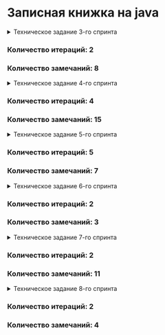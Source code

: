 # Записная книжка на java
<details>
 <summary> Техническое задание 3-го спринта </summary>

Как человек обычно делает покупки? Если ему нужен не один продукт, а несколько, то очень вероятно, что сначала он составит список, чтобы ничего не забыть. Сделать это можно где угодно: на листе бумаги, в приложении для заметок или, например, в сообщении самому себе в мессенджере.

А теперь представьте, что это список не продуктов, а полноценных дел. И не каких-нибудь простых вроде «помыть посуду» или «позвонить бабушке», а сложных — например, «организовать большой семейный праздник» или «купить квартиру». Каждая из таких задач может разбиваться на несколько этапов со своими нюансами и сроками. А если над их выполнением будет работать не один человек, а целая команда, то организация процесса станет ещё сложнее.

## Трекер задач

Как системы контроля версий помогают команде работать с общим кодом, так и трекеры задач позволяют эффективно организовать совместную работу над задачами. Вам предстоит написать бэкенд для такого трекера. В итоге должна получиться программа, отвечающая за формирование модели данных для этой страницы:

Пользователь не будет видеть консоль вашего приложения. Поэтому нужно сделать так, чтобы методы не просто печатали что-то в консоль, но и возвращали объекты нужных типов.
Вы можете добавить консольный вывод для самопроверки в классе Main, но на работу методов он влиять не должен.

## Типы задач
Простейшим кирпичиком такой системы является задача (англ. tasks). У задачи есть следующие свойства:

* Название, кратко описывающее суть задачи (например, «Переезд»).
* Описание, в котором раскрываются детали.
* Уникальный идентификационный номер задачи, по которому её можно будет найти.
* Статус, отображающий её прогресс. Мы будем выделять следующие этапы жизни задачи:
  * NEW — задача только создана, но к её выполнению ещё не приступили.
  * IN_PROGRESS — над задачей ведётся работа.
  * DONE — задача выполнена.
    
Иногда для выполнения какой-нибудь масштабной задачи её лучше разбить на подзадачи (англ. subtask). Большую задачу, которая делится на подзадачи, мы будем называть эпиком (англ. epic).
 
Таким образом, в нашей системе задачи могут быть трёх типов: обычные задачи, эпики и подзадачи. Для них должны выполняться следующие условия:

* Для каждой подзадачи известно, в рамках какого эпика она выполняется.
* Каждый эпик знает, какие подзадачи в него входят.
* Завершение всех подзадач эпика считается завершением эпика.

## Подсказка: как организовать классы для хранения задач

У одной и той же проблемы в программировании может быть несколько решений. К примеру, вам нужно представить в программе три вида связанных сущностей: задачи, подзадачи и эпики. Вы можете завести один абстрактный класс и связать три других с ним. Или создать один не абстрактный класс и двух его наследников. Или сделать три отдельных класса. Задача программиста — не только сделать выбор, но и обосновать его. Вне зависимости от того, по какому пути вы решите пойти, каждое из этих решений будет лучше в одних ситуациях и хуже в других.

На наш взгляд, самым безопасным способом решения этой задачи будет создание публичного не абстрактного класса tasks. TaskTest. Он представляет отдельно стоящую задачу. Далее от него создать два подкласса: tasks. Subtask и tasks. Epic. Такая структура с одной стороны позволит менять свойства сразу всех видов задач, а с другой — оставит пространство для манёвров, если потребуется изменить только одну из них.

## Идентификатор задачи

У каждого типа задач есть идентификатор. Это целое число, уникальное для всех типов задач. По нему мы находим, обновляем, удаляем задачи. При создании задачи менеджер присваивает ей новый идентификатор.

Для генерации идентификаторов можно использовать числовое поле класса менеджер, увеличивая его на 1, когда нужно получить новое значение.

## Менеджер

Кроме классов для описания задач, вам нужно реализовать класс для объекта-менеджера. Он будет запускаться на старте программы и управлять всеми задачами. В нём должны быть реализованы следующие функции:

* Возможность хранить задачи всех типов. Для этого вам нужно выбрать подходящую коллекцию.
* Методы для каждого из типа задач(Задача/Эпик/Подзадача):
   * Получение списка всех задач.
   * Удаление всех задач.
   * Получение по идентификатору.
   * Создание. Сам объект должен передаваться в качестве параметра.
   * Обновление. Новая версия объекта с верным идентификатором передаётся в виде параметра.
   * Удаление по идентификатору.
* Дополнительные методы:
   * Получение списка всех подзадач определённого эпика.
* Управление статусами осуществляется по следующему правилу:
   * Менеджер сам не выбирает статус для задачи. Информация о нём приходит менеджеру вместе с информацией о самой задаче. По этим данным в одних случаях он будет сохранять статус, в других будет рассчитывать.
   * Для эпиков:
      * если у эпика нет подзадач или все они имеют статус NEW, то статус должен быть NEW.
      * если все подзадачи имеют статус DONE, то и эпик считается завершённым — со статусом DONE.
      * во всех остальных случаях статус должен быть IN_PROGRESS.

## Подсказки

### Хранение задач

Итак, вам нужно:
1. Получать задачи по идентификатору.
2. Выводить списки задач разных типов.

Один из способов организовать такое хранение — это присвоить соответствие между идентификатором и задачей при помощи HashMap. Поскольку идентификатор не может повторяться (иначе он не был бы идентификатором), такой подход позволит быстро получать задачу.
Чтобы получать разные типы задач, вы можете создать три HashMap по одной на каждый из видов задач.

### Обновление данных

При обновлении можете считать, что на вход подаётся новый объект, который должен полностью заменить старый. К примеру, метод для обновления эпика может принимать эпик в качестве входных данных public void updateTask(tasks.TaskTest tasks). Если вы храните эпики в HashMap, где ключами являются идентификаторы, то обновление — это запись нового эпика tasks.put(tasks.getId(), tasks)).

### Обновление статуса задачи

Фраза «информация приходит вместе с информацией по задаче» означает, что не существует отдельного метода, который занимался бы только обновлением статуса задачи. Вместо этого статус задачи обновляется вместе с полным обновлением задачи.

### Обновление эпиков

Из описания задачи видно, что эпик не управляет своим статусом самостоятельно. Это значит:
1. Пользователь не должен иметь возможности поменять статус эпика самостоятельно.
2. Когда меняется статус любой подзадачи в эпике, вам необходимо проверить, что статус эпика изменится соответствующим образом. При этом изменение статуса эпика может и не произойти, если в нём, к примеру, всё ещё есть незакрытые задачи.

## И ещё кое-что...

1. Проверка кода называется тестированием. Мы будем подробно рассказывать об этом дальше в курсе. Тем не менее сам процесс тестирования можно начать уже сейчас. Создайте в классе Main метод static void main(String[] args) и внутри него:
   * Создайте 2 задачи, один эпик с 2 подзадачами, а другой эпик с 1 подзадачей.
   * Распечатайте списки эпиков, задач и подзадач, через System.out.println(..)
   * Измените статусы созданных объектов, распечатайте. Проверьте, что статус задачи и подзадачи сохранился, а статус эпика рассчитался по статусам подзадач.
   * И, наконец, попробуйте удалить одну из задач и один из эпиков.
Воспользуйтесь дебаггером, поставляемым вместе со средой разработки, что бы понять логику работы программы и отладить.
2. Не оставляйте в коде мусор — превращённые в комментарии или ненужные куски кода. Это сквозной проект, на его основе вы будете делать несколько следующих домашних заданий.
3. Давайте коммитам осмысленные комментарии: порядок в репозитории и коде — ключ к успеху написания хороших программ.
</details>

### Количество итераций: 2
### Количество замечаний: 8

<details>
 <summary> Техническое задание 4-го спринта </summary>

## Менеджер теперь интерфейс

Из темы об абстракции и полиморфизме вы узнали, что при проектировании кода полезно разделять требования к желаемой функциональности объектов и то, как эта функциональность реализована. То есть набор методов, который должен быть у объекта, лучше вынести в интерфейс, а реализацию этих методов – в класс, который его реализует. Теперь нужно применить этот принцип к менеджеру задач.
* Класс TaskManager должен стать интерфейсом. В нём нужно собрать список методов, которые должны быть у любого объекта-менеджера. Вспомогательные методы, если вы их создавали, переносить в интерфейс не нужно.
* Созданный ранее класс менеджера нужно переименовать в InMemoryTaskManager. Именно то, что менеджер хранит всю информацию в оперативной памяти, и есть его главное свойство, позволяющее эффективно управлять задачами. Внутри класса должна остаться реализация методов. При этом важно не забыть имплементировать TaskManager, ведь в Java класс должен явно заявить, что он подходит под требования интерфейса.

## Подсказки
### Как быстро сделать TaskManager интерфейсом
Достаточно просто убрать у всех методов блок реализации, а ключевое слово class заменить на interface.
### Что делать с новым классом InMemoryTaskManager
В InMemoryTaskManager нужно скопировать бывшее содержимое класса TaskManager. Чтобы класс реализовывал интерфейс, необходимо после его названия указать ключевое слово implements и имя интерфейса — class InMemoryTaskManager implements TaskManager. Перед реализацией методов интерфейса нужна аннотация @Override.

## История просмотров задач
Добавьте в программу новую функциональность — нужно, чтобы трекер отображал последние просмотренные пользователем задачи. Для этого добавьте метод getHistory() в TaskManager и реализуйте его — он должен возвращать последние 10 просмотренных задач. Просмотром будем считаться вызов у менеджера методов получения задачи по идентификатору  — getTask(), getSubtask() и getEpic(). От повторных просмотров избавляться не нужно.
У метода getHistory() не будет параметров. Это значит, он формирует свой ответ, анализируя исключительно внутреннее состояние полей объекта менеджера. Подумайте, каким образом и какие данные вы запишете в поля менеджера для возможности извлекать из них историю посещений. Так как в истории отображается, к каким задачам было обращение в методах getTask(), getSubtask() и getEpic(), эти данные в полях менеджера будут обновляться при вызове этих трех методов.

Обратите внимание, что просмотрен может быть любой тип задачи. То есть возвращаемый список задач может содержать объект одного из трех типов на любой своей позиции. Чтобы описать ячейку такого списка, нужно вспомнить о полиморфизме и выбрать тип, являющийся общим родителем обоих классов.

## Подсказки
### Как отобразить в коде историю просмотров
История просмотров задач — это упорядоченный набор элементов, для хранения которых отлично подойдёт список. При создании менеджера заведите список для хранения просмотренных задач. Этот список должен обновляться в методах getSubtask() и getEpic() — просмотренные задачи должны добавляться в конец.
### Обновление истории просмотров
Учитывайте, что размер списка для хранения просмотров не должен превышать десяти элементов. Если размер списка исчерпан, из него нужно удалить самый старый элемент — тот который находится в начале списка.
### Где пригодится тип списка просмотренных задач
Для списка просмотренных задач нужен тип TaskTest. Метод getHistory() должен возвращать список именно такого типа. В итоге он будет выглядеть так — List<TaskTest> getHistory(). 

### Утилитарный класс
Со временем в приложении трекера появится несколько реализаций интерфейса TaskManager. Чтобы не зависеть от реализации, создайте утилитарный класс Managers.  На нём будет лежать вся ответственность за создание менеджера задач. То есть Managers должен сам подбирать нужную реализацию TaskManager и возвращать объект правильного типа.
У Managers будет метод getDefault().  При этом вызывающему неизвестен конкретный класс, только то, что объект, который возвращает getDefault(), реализует интерфейс TaskManager.

## Подсказка про getDefault()
Метод getDefault() будет без параметров. Он должен возвращать объект-менеджер, поэтому типом его возвращаемого значения будет TaskManager.

## Статусы задач как перечисление
Так как варианты возможных статусов у задачи ограничены, для их хранения в программе лучше завести перечисляемый тип enum.
Ранее мы использовали для хранения статусов задач тип String — теперь три соответствующих поля в классе нужно объединить в enum с тремя значениями. Не забудьте, что все элементы перечисления принято писать как константы: в верхнем регистре.

## Тестирование вашего решения
Убедитесь, что ваше решение работает! В главном классе воспроизведите несложный пользовательский сценарий:
* создайте несколько задач разного типа.
* вызовите разные методы интерфейса TaskManager и напечатайте историю просмотров после каждого вызова. Если код рабочий, то история просмотров задач будет отображаться корректно.

## Сделайте историю задач интерфейсом
В этом спринте возможности трекера ограничены — в истории просмотров допускается дублирование и она может содержать только десять задач. В следующем спринте вам нужно будет убрать дубли и расширить её размер. Чтобы подготовиться к этому, проведите рефакторинг кода.
Создайте отдельный интерфейс для управления историей просмотров — HistoryManager. У него будет два метода. Первый add(TaskTest tasks) должен помечать задачи как просмотренные, а второй getHistory() — возвращать их список.
Объявите класс InMemoryHistoryManager и перенесите в него часть кода для работы с историей из класса InMemoryTaskManager.  Новый класс InMemoryHistoryManager должен реализовывать интерфейс HistoryManager.
Добавьте в служебный класс Managers статический метод HistoryManager getDefaultHistory().  Он должен возвращать объект InMemoryHistoryManager — историю просмотров.
Проверьте, что теперь InMemoryTaskManager обращается к менеджеру истории через интерфейс HistoryManager и использует реализацию, которую возвращает метод getDefaultHistory().
</details>

### Количество итераций: 4
### Количество замечаний: 15

<details>
 <summary> Техническое задание 5-го спринта </summary>

## Обратите внимание

Недостаточно реализовать код таким образом, чтобы программа пробегалась по всей истории просмотров и только после этого удаляла предыдущий просмотр. Ведь тогда время работы этой программы будет линейно зависеть от длины истории.
Ваша цель — реализовать функциональность так, чтобы время просмотра задачи никак не зависело от общего количества задач в истории. 

## Интерфейс HistoryManager

У нас уже есть интерфейс, осталось добавить метод void remove(int id) для удаления задачи из просмотра. И реализовать его в классе InMemoryHistoryManager. Добавьте его вызов при удалении задач, чтобы они также удалялись из истории просмотров.

### Подсказка: структура интерфейса HistoryManager

Интерфейс HistoryManager будет иметь следующую структуру.

```
public interface HistoryManager {
    void add(TaskTest tasks);
    void remove(int id);
    List<TaskTest> getHistory();
}
```

## Дальнейшая разработка алгоритма с CustomLinkedList и HashMap

Программа должна запоминать порядок вызовов метода add, ведь именно в этом порядке просмотры будут выстраиваться в истории. Для хранения порядка вызовов удобно использовать список.

Если какая-либо задача просматривалась несколько раз, в истории должен отобразиться только последний просмотр. Предыдущий просмотр должен быть удалён сразу же после появления нового — за O(1). Из темы о списках вы узнали, что константное время выполнения операции может гарантировать связный список LinkedList. Однако эта стандартная реализация в данном случае не подойдёт. Поэтому вам предстоит написать собственную.

CustomLinkedList позволяет удалить элемент из произвольного места за О(1) с одним важным условием — если программа уже дошла до этого места по списку. Чтобы выполнить условие, создайте стандартную HashMap. Её ключом будет id задачи, просмотр которой требуется удалить, а значением — место просмотра этой задачи в списке, то есть узел связного списка. С помощью номера задачи можно получить соответствующий ему узел связного списка и удалить его.

Реализация метода getHistory должна перекладывать задачи из связного списка в ArrayList для формирования ответа.

## Подсказки

### Про CustomLinkedList

Сначала напишите свою реализацию двусвязного списка задач с методами linkLast и getTasks. linkLast будет добавлять задачу в конец этого списка, а getTasks собирать все задачи из него в обычный ArrayList. Убедитесь, что решение работает. Отдельный класс для списка создавать не нужно — реализуйте его прямо в классе InMemoryHistoryManager. А вот отдельный класс Node для узла списка необходимо добавить.

### Про метод removeNode

Добавьте метод removeNode в класс. В качестве параметра этот метод должен принимать объект  Node — узел связного списка и вырезать его.

### Про HashMap

Создайте HashMap — будет достаточно её стандартной реализации. В ключах будут храниться id задач, а в значениях — узлы связного списка. Изначально HashMap пустая. Она будет заполняться по мере добавления новых задач. Напишите реализацию метода add(TaskTest tasks). Теперь с помощью HashMap и метода удаления removeNode метод add(TaskTest tasks) будет быстро удалять задачу из списка, если она там есть, а затем вставлять её в конец двусвязного списка. После добавления задачи не забудьте обновить значение узла в HashMap.

</details>

### Количество итераций: 5
### Количество замечаний: 7

<details>
 <summary> Техническое задание 6-го спринта </summary>

В этом спринте вы добавите в трекер задач ещё одну полезную опцию. Текущая реализация хранит состояние менеджера в оперативной памяти, из-за этого после перезапуска приложения все нужные нам данные теряются. Решить эту проблему может такой класс менеджера, который будет после каждой операции автоматически сохранять все задачи и их состояние в специальный файл.

Вам предстоит создать вторую реализацию менеджера. У него будет такая же система классов и интерфейсов, как и у нынешнего. Новый и старый менеджеры будут отличаться только деталями реализации методов: один хранит информацию в оперативной памяти, другой — в файле.

## Вторая реализация менеджера

Итак, создайте класс FileBackedTasksManager. В нём вы будете прописывать логику автосохранения в файл. Этот класс, как и InMemoryTasksManager, должен имплементировать интерфейс менеджера TasksManager.

Теперь нужно написать реализацию для нового класса. Если у вас появится желание просто скопировать код из InMemoryTasksManager и дополнить его в нужных местах функцией сохранения в файл, остановитесь! Старайтесь избегать дублирования кода, это признак плохого стиля.

В данном случае есть более изящное решение: можно наследовать FileBackedTasksManager от InMemoryTasksManager и получить от класса-родителя желаемую логику работы менеджера. Останется только дописать в некоторых местах вызовы метода автосохранения.
## Метод автосохранения

Пусть новый менеджер получает файл для автосохранения в своём конструкторе и сохраняет его в поле. Создайте метод save без параметров — он будет сохранять текущее состояние менеджера в указанный файл.

Теперь достаточно переопределить каждую модифицирующую операцию таким образом, чтобы сначала выполнялась версия, унаследованная от предка, а затем — метод save. Например:

```
@Override
public void addSubtask(Subtask subtask) {
    super.addSubtask(subtask);
    save();
}
```

Затем нужно продумать логику метода save. Что он должен сохранять? Все задачи, подзадачи, эпики и историю просмотра любых задач. Для удобства работы рекомендуем выбрать текстовый формат CSV (англ. Comma-Separated Values, «значения, разделённые запятыми»). Тогда файл с сохранёнными данными будет выглядеть так:

```
id,type,name,status,description,epic
1,TASK,Task1,NEW,Description task1,
2,EPIC,Epic2,DONE,Description epic2,
3,SUBTASK,Sub Task2,DONE,Description sub task3,2

2,3 
```

Сначала через запятую перечисляются все поля задач. Ниже находится список задач, каждая из них записана с новой строки. Дальше — пустая строка, которая отделяет задачи от истории просмотров. И заключительная строка — это идентификаторы задач из истории просмотров.

Файл из нашего примера можно прочитать так: в трекер добавлены задача, эпик и подзадача. Эпик и подзадача просмотрены и выполнены. Задача осталась в состоянии новой и не была просмотрена.

## Как сохранять задачи в файл и считывать их из него

 * Создайте enum с типами задач.
 * Напишите метод сохранения задачи в строку String toString(TaskTest task) или переопределите базовый.
 * Напишите метод создания задачи из строки TaskTest fromString(String value).
 * Напишите статические методы static String historyToString(HistoryManager manager) и static List<Integer> historyFromString(String value) для сохранения и восстановления менеджера истории из CSV.

## Как прочитать файл

В Java есть несколько способов чтения файлов. Вы можете использовать такой:

```
Files.readString(Path.of(path)); 
```

## Проверка работы нового менеджера

Исключения вида IOException нужно отлавливать внутри метода save и кидать собственное непроверяемое исключение ManagerSaveException. Благодаря этому можно не менять сигнатуру методов интерфейса менеджера.

Мы исходим из того, что наш менеджер работает в идеальных условиях. Над ним не совершаются недопустимые операции, и все его действия со средой (например, сохранение файла) завершаются успешно.

Помимо метода сохранения создайте статический метод static FileBackedTasksManager  loadFromFile(File file), который будет восстанавливать данные менеджера из файла при запуске программы. Не забудьте убедиться, что новый менеджер задач работает так же, как предыдущий. И проверьте работу сохранения и восстановления менеджера из файла (сериализацию).

</details>

### Количество итераций: 2
### Количество замечаний: 3

<details>
  <summary> Техническое задание 7-го спринта </summary>

## Покройте код тестами
Ваша цель — написать отдельный тест для каждого публичного метода: стандартный кейс его работы и граничные случаи.

Потребуются следующие тесты:

1. Для расчёта статуса Epic. Граничные условия:
   *   Пустой список подзадач.
   *   Все подзадачи со статусом NEW.
   *    Все подзадачи со статусом DONE.
   *    Подзадачи со статусами NEW и DONE.
   *    Подзадачи со статусом IN_PROGRESS.
2. Для двух менеджеров задач InMemoryTasksManager и FileBackedTasksManager.
   *    Чтобы избежать дублирования кода, необходим базовый класс с тестами на каждый метод из интерфейса abstract class TaskManagerTest<T extends TaskManager>.
   *    Для подзадач нужно дополнительно проверить наличие эпика, а для эпика — расчёт статуса.
   *    Для каждого метода нужно проверить его работу:  
        * Со стандартным поведением.
        * С пустым списком задач.
        * С неверным идентификатором задачи (пустой и/или несуществующий идентификатор).
3. Для HistoryManager — тесты для всех методов интерфейса. Граничные условия:  
   * Пустая история задач.
   * Дублирование.  
   * Удаление из истории: начало, середина, конец.
4. Дополнительно для FileBackedTasksManager — проверка работы по сохранению и восстановлению состояния. Граничные условия:  
   * Пустой список задач.
   * Эпик без подзадач.
   * Пустой список истории.

После написания тестов ещё раз проверьте их наличие по списку. Убедитесь, что они работают.

### Подсказка: примеры тестов

Тест создания задачи.
```
@Test
    void addNewTask() {
        Task task = new Task("Test addNewTask", "Test addNewTask description", NEW);
        final int taskId = taskManager.addNewTask(task);

        final Task savedTask = taskManager.getTask(taskId);

        assertNotNull(savedTask, "Задача не найдена.");
        assertEquals(task, savedTask, "Задачи не совпадают.");

        final List<Task> tasks = taskManager.getTasks();

        assertNotNull(tasks, "Задачи на возвращаются.");
        assertEquals(1, tasks.size(), "Неверное количество задач.");
        assertEquals(task, tasks.get(0), "Задачи не совпадают.");
    } 
```

Тест добавления в историю.
```
@Test
    void add() {
        historyManager.add(task);
        final List<Task> history = historyManager.getHistory();
        assertNotNull(history, "История не пустая.");
        assertEquals(1, history.size(), "История не пустая.");
    } 
```

## Добавьте продолжительность и дату старта

Добавьте новые поля в задачи:
* duration — продолжительность задачи, оценка того, сколько времени она займёт в минутах (число);
* startTime — дата, когда предполагается приступить к выполнению задачи.
* getEndTime() — время завершения задачи, которое рассчитывается исходя из startTime и duration.

Менять сигнатуры методов интерфейса TaskManager не понадобится: при создании или обновлении задач все его методы будут принимать и возвращать объект, в который вы добавите два новых поля.

С классом Epic придётся поработать дополнительно. Продолжительность эпика — сумма продолжительности всех его подзадач. Время начала — дата старта самой ранней подзадачи, а время завершения — время окончания самой поздней из задач. Новые поля duration и startTime этого класса будут расчётные — аналогично полю статус. Для реализации getEndTime() удобно добавить поле endTime в Epic и рассчитать его вместе с другими полями.

Не забудьте также доработать опцию сохранения состояния в файл: добавьте в сериализацию новые поля.

Добавьте в тесты проверку новых полей.

## Выведите список задач в порядке приоритета

Отсортируйте все задачи по приоритету — то есть по startTime. Если дата старта не задана, добавьте задачу в конец списка задач, подзадач, отсортированных по startTime. Напишите новый метод getPrioritizedTasks, возвращающий список задач и подзадач в заданном порядке.

Предполагается, что пользователь будет часто запрашивать этот список задач и подзадач, поэтому подберите подходящую структуру данных для хранения. Сложность получения должна быть уменьшена с O(n log n) до O(n).

### Подсказка: как ускорить сортировку

Если сортировать список заново каждый раз, сложность получения будет O(n log n). Можно хранить все задачи заранее отсортированными с помощью класса TreeSet.

## Проверьте пересечения

Предполагается, что пользователь будет выполнять не более одной задачи за раз. Научите трекер проверять, что задачи и подзадачи не пересекаются по времени выполнения. Добавьте валидацию во время создания или изменения задач, подзадач.

### Подсказка: как искать пересечения за O(n)

getPrioritizedTasks возвращает отсортированный список задач. По нему можно пройтись за O(n) и проверить все задачи на пересечение.

## Дополнительное задание

А теперь необязательное задание для тех, кто хочет бросить себе вызов! Подумайте, какая структура данных и какой алгоритм проверки подойдут, чтобы уменьшить сложность поиска пересечений до O(1).

### Подсказка: как искать пересечения за O(1)

Пусть все задачи располагаются на сетке с интервалами в 15 минут, а планирование возможно только на год вперёд. В этом случае можно заранее заполнить таблицу, где ключ — это интервал, а значение — объект boolean (свободно время или нет). В итоге для эффективного поиска пересечений достаточно будет проверить, что свободны все 15-минутные интервалы задачи.

</details>

### Количество итераций: 2
### Количество замечаний: 11

<details>
<summary> Техническое задание 8-го спринта </summary>

Возвращаемся к работе над менеджером задач. Основная логика приложения реализована, теперь можно сделать для него API. Вам предстоит настроить доступ к методам менеджера  через HTTP-запросы.
## Прорабатываем логику API
Вам нужно реализовать API, где эндпоинты будут соответствовать вызовам базовых методов интерфейса TaskManager. Соответствие эндпоинтов и методов называется маппингом.

Сначала добавьте в проект библиотеку Gson для работы с JSON. Далее создайте класс HttpTaskServer, который будет слушать порт 8080 и принимать запросы. Добавьте в него реализацию FileBackedTaskManager, которую можно получить из утилитного класса Managers.  После этого можно реализовать маппинг запросов на методы интерфейса TaskManager.

API должен работать так, чтобы все запросы по пути /tasks/<ресурсы> приходили в интерфейс TaskManager. Путь для обычных задач — /tasks/task, для подзадач — /tasks/subtask, для эпиков — /tasks/epic. Получить все задачи сразу можно будет по пути /tasks/, а получить историю задач по пути /tasks/history.

Для получения данных должны быть GET-запросы. Для создания и изменения — POST-запросы. Для удаления — DELETE-запросы. Задачи передаются в теле запроса в формате JSON. Идентификатор (id) задачи следует передавать параметром запроса (через вопросительный знак).

В результате для каждого метода интерфейса TaskManager должен быть создан отдельный эндпоинт, который можно будет вызвать по HTTP.

### Подсказка: как получить все задачи

```
HttpClient client = HttpClient.newHttpClient();
URI url = URI.create("http://localhost:8080/tasks/task/");
HttpRequest request = HttpRequest.newBuilder().uri(url).GET().build();
HttpResponse<String> response = client.send(request, HttpResponse.BodyHandlers.ofString());
```

### Подсказка: как создать задачу

```
URI url = URI.create("http://localhost:8080/tasks/task/");
Gson gson = new Gson();
String json = gson.toJson(newTask);
final HttpRequest.BodyPublisher body = HttpRequest.BodyPublishers.ofString(json);
HttpRequest request = HttpRequest.newBuilder().uri(url).POST(body).build();
HttpResponse<String> response = client.send(request, HttpResponse.BodyHandlers.ofString());
```

### Подсказка: как получить задачу с id = 1
```
HttpClient client = HttpClient.newHttpClient();
URI url = URI.create("http://localhost:8080/tasks/task/?id=1");
HttpRequest request = HttpRequest.newBuilder().uri(url).GET().build();
HttpResponse<String> response = client.send(request, HttpResponse.BodyHandlers.ofString()); 
```

## Как проверить эндпоинты
 * Через Insomnia.
 * С помощью плагина для браузера, к примеру, RESTED, Postman, RESTClient или других.
 * В IDEA через шаблоны HTTP-запросов — scratch file. Нажмите комбинацию CTRL+SHIFT+ALT+Insert и выберите HTTP Request.

## Доделываем HTTP-сервер для хранения задач

Сейчас задачи хранятся в файлах. Нужно перенести их на сервер. Для этого напишите HTTP-клиент. С его помощью мы переместим хранение состояния менеджера из файлов на отдельный сервер.
Шаблон сервера находится в репозитории — https://github.com/praktikum-java/java-core-bighw-kvserver. Склонируйте его и перенесите в проект класс KVServer. В классе Main посмотрите пример, как запустить сервер правильно. Добавьте такой же код в свой проект. В примере сервер запускается на порту 8078, если нужно, это можно изменить.

### Подсказка: как работает сервер KVServer

KVServer — это хранилище, где данные хранятся по принципу <ключ-значение>. Он умеет:
 * GET /register — регистрировать клиента и выдавать уникальный токен доступа (аутентификации). Это нужно, чтобы хранилище могло работать сразу с несколькими клиентами.
 * POST /save/<ключ>?API_TOKEN= — сохранять содержимое тела запроса, привязанное к ключу.
 * GET /load/<ключ>?API_TOKEN= — возвращать сохранённые значение по ключу.

Вам нужно дописать реализацию запроса load() — это метод, который отвечает за получение данных. Доделайте логику работы сервера по комментариям (комментарии затем можно убрать). После этого запустите сервер и проверьте, что получение значения по ключу работает. Для начальной отладки можно делать запросы без авторизации, используя код DEBUG.

## Пишем HTTP-клиент

Для работы с хранилищем вам потребуется HTTP-клиент, который будет делегировать вызовы методов в HTTP-запросы. Создайте класс KVTaskClient. Его будет использовать класс HttpTaskManager, который мы скоро напишем.

При создании KVTaskClient учтите следующее:
 * Конструктор принимает URL к серверу хранилища и регистрируется. При регистрации выдаётся токен (API_TOKEN), который нужен при работе с сервером.
 * Метод void put(String key, String json) должен сохранять состояние менеджера задач через запрос POST /save/<ключ>?API_TOKEN=.
 * Метод String load(String key) должен возвращать состояние менеджера задач через запрос GET /load/<ключ>?API_TOKEN=.

Далее проверьте код клиента в main. Для этого запустите KVServer, создайте экземпляр KVTaskClient. Затем сохраните значение под разными ключами и проверьте, что при запросе возвращаются нужные данные. Удостоверьтесь, что если изменить значение, то при повторном вызове вернётся уже не старое, а новое.

## Новая реализация менеджера задач

Теперь можно создать новую реализацию интерфейса TaskManager — класс HttpTaskManager. Он будет наследовать от FileBackedTasksManager.

Конструктор HttpTaskManager должен будет вместо имени файла принимать URL к серверу KVServer. Также HttpTaskManager создаёт KVTaskClient, из которого можно получить исходное состояние менеджера. Вам нужно заменить вызовы сохранения состояния в файлах на вызов клиента.

В конце обновите статический метод getDefault() в утилитарном классе Managers, чтобы он возвращал HttpTaskManager.

## Тестирование

Код проверки в Main.main перестал работать. Это произошло, потому что Managers.getDefault() теперь возвращает новую реализацию менеджера задач, а она не может работать без запуска сервера. Вам нужно это исправить.

Добавьте запуск KVServer в Main.main и перезапустите пример использования менеджера. Убедитесь, что всё работает и состояние задач теперь хранится на сервере.

Теперь можно добавить тесты для HttpTaskManager аналогично тому как сделали для FileBackedTasksManager , отличие только, вместо проверки восстановления состояния менеджера из файла, данные будут восстанавливаться с KVServerсервера.

Напишите тесты для каждого эндпоинта HttpTaskServer. Чтобы каждый раз не добавлять запуск KVServer и HttpTaskServer  серверов, можно реализовать в классах с тестами отдельный метод. Пометьте его аннотацией @BeforeAll — если предполагается запуск серверов для всех тестов или аннотацией @BeforeEach — если для каждого теста требуется отдельный запуск.

### Подсказка: как остановить KVServer

Если запускать новый сервер перед каждым тестом на том же порту, то потребуется остановить предыдущий. Для этого реализуйте метод stop() в KVServer. Его вызов поместите в отдельный метод в тестах. Пометьте его аннотацией @AfterEach.

</details>


### Количество итераций: 2
### Количество замечаний: 4